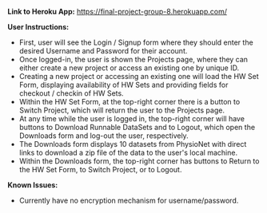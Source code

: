 **Link to Heroku App:** https://final-project-group-8.herokuapp.com/

**User Instructions:** 
- First, user will see the Login / Signup form where they should enter the desired Username and Password for their account.
- Once logged-in, the user is shown the Projects page, where they can either create a new project or access an existing one by unique ID.
- Creating a new project or accessing an existing one will load the HW Set Form, displaying availability of HW Sets and providing fields for checkout / checkin of HW Sets. 
- Within the HW Set Form, at the top-right corner there is a button to Switch Project, which will return the user to the Projects page.
- At any time while the user is logged in, the top-right corner will have buttons to Download Runnable DataSets and to Logout, which open the Downloads form and log-out the user, respectively.
- The Downloads form displays 10 datasets from PhysioNet with direct links to download a zip file of the data to the user's local machine.
- Within the Downloads form, the top-right corner has buttons to Return to the HW Set Form, to Switch Project, or to Logout.

**Known Issues:**
- Currently have no encryption mechanism for username/password.